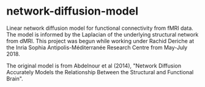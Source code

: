 # network-diffusion-model
Linear network diffusion model for functional connectivity from fMRI data. The model is informed by the Laplacian of the underlying structural network from dMRI. This project was begun while working under Rachid Deriche at the Inria Sophia Antipolis-Méditerranée Research Centre from May-July 2018.

The original model is from Abdelnour et al (2014), "Network Diffusion Accurately Models the Relationship Between the Structural and Functional Brain". 

